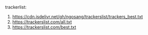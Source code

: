 trackerlist:
1. https://cdn.jsdelivr.net/gh/ngosang/trackerslist/trackers_best.txt
2. https://trackerslist.com/all.txt
3. https://trackerslist.com/best.txt
